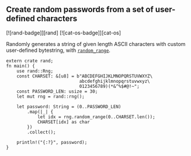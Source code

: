 ## Create random passwords from a set of user-defined characters

[![rand-badge]][rand] [![cat-os-badge]][cat-os]

Randomly generates a string of given length ASCII characters with custom
user-defined bytestring, with [`random_range`].

```rust,edition2018
extern crate rand;
fn main() {
    use rand::Rng;
    const CHARSET: &[u8] = b"ABCDEFGHIJKLMNOPQRSTUVWXYZ\
                            abcdefghijklmnopqrstuvwxyz\
                            0123456789)(*&^%$#@!~";
    const PASSWORD_LEN: usize = 30;
    let mut rng = rand::rng();

    let password: String = (0..PASSWORD_LEN)
        .map(|_| {
            let idx = rng.random_range(0..CHARSET.len());
            CHARSET[idx] as char
        })
        .collect();

    println!("{:?}", password);
}
```

[`random_range`]: https://docs.rs/rand/*/rand/trait.Rng.html#method.random_range
